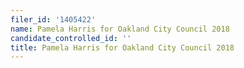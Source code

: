 ```yaml
---
filer_id: '1405422'
name: Pamela Harris for Oakland City Council 2018
candidate_controlled_id: ''
title: Pamela Harris for Oakland City Council 2018
---
```

